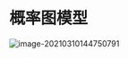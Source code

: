 # 概率图模型



![image-20210310144750791](https://cdn.jsdelivr.net/gh/TheFoxFairy/ImgStg/202201111954959.png)

